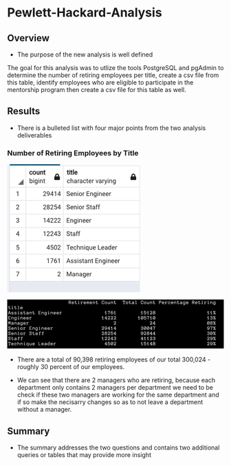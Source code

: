 # Pewlett-Hackard-Analysis

## Overview
- The purpose of the new analysis is well defined

The goal for this analysis  was to utlize the tools PostgreSQL and pgAdmin to determine the number of retiring employees per title, create a csv file from this table, identify employees who are eligible to participate in the mentorship program then create a csv file for this table as well.

## Results
- There is a bulleted list with four major points from the two analysis deliverables

### Number of Retiring Employees by Title

![alt text](https://github.com/sebcampos/Pewlett-Hackard-Analysis/blob/master/resources/number_of_retiring_employees_by_title.png?raw=True)

![alt text](https://github.com/sebcampos/Pewlett-Hackard-Analysis/blob/master/resources/Percentage_DataFrame.png?raw=True)

- There are a total of 90,398 retiring employees of our total 300,024 - roughly 30 percent of our employees.

- We can see that there are 2 managers who are retiring, because each department only contains 2 managers per department we need to be check if these two managers are working for the same department and if so make the necisarry changes so as to not leave a department without a manager.






## Summary
- The summary addresses the two questions and contains two additional queries or tables that may provide more insight 